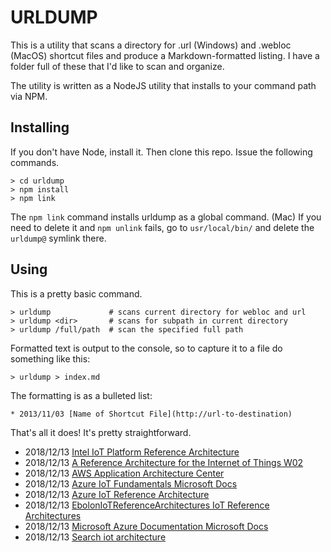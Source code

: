 # URLDUMP

This is a utility that scans a directory for .url (Windows) and .webloc (MacOS) shortcut files and produce a Markdown-formatted listing. I have a folder full of these that I'd like to scan and organize.

The utility is written as a NodeJS utility that installs to your command path via NPM.

## Installing

If you don't have Node, install it. Then clone this repo. Issue the following commands. 
```
> cd urldump
> npm install
> npm link
```
The `npm link` command installs urldump as a global command. (Mac) If you need to delete it and `npm unlink` fails, go to `usr/local/bin/` and delete the `urldump@` symlink there.

## Using

This is a pretty basic command.
```
> urldump             # scans current directory for webloc and url
> urldump <dir>       # scans for subpath in current directory
> urldump /full/path  # scan the specified full path
```
Formatted text is output to the console, so to capture it to a file do something like this:
```
> urldump > index.md
```
The formatting is as a bulleted list:

`* 2013/11/03 [Name of Shortcut File](http://url-to-destination)`

That's all it does! It's pretty straightforward.



* 2018/12/13 [ Intel IoT Platform Reference Architecture](https://www.intel.de/content/www/de/de/internet-of-things/white-papers/iot-platform-reference-architecture-paper.html)
* 2018/12/13 [A Reference Architecture for the Internet of Things W02](https://wso2.com/whitepapers/a-reference-architecture-for-the-internet-of-things/)
* 2018/12/13 [AWS Application Architecture Center](https://aws.amazon.com/architecture/)
* 2018/12/13 [Azure IoT Fundamentals Microsoft Docs](https://docs.microsoft.com/en-us/azure/iot-fundamentals/)
* 2018/12/13 [Azure IoT Reference Architecture](http://aka.ms/iotrefarchitecture)
* 2018/12/13 [EbolonIoTReferenceArchitectures IoT Reference Architectures](https://github.com/Ebolon/IoT-Reference-Architectures)
* 2018/12/13 [Microsoft Azure Documentation Microsoft Docs](https://docs.microsoft.com/en-us/azure/index)
* 2018/12/13 [Search iot architecture](https://azure.microsoft.com/en-us/search/?q=iot%20architecture)
